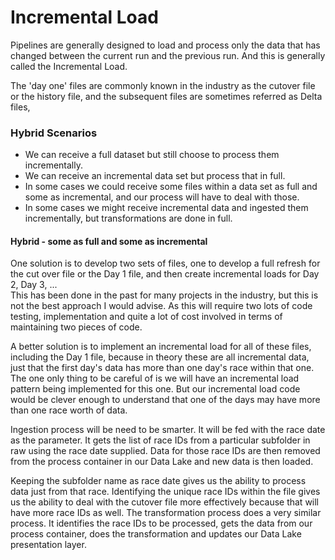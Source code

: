 # Incremental Load

Pipelines are generally designed to load and process only the data that has changed between the current run and the previous run. And this is generally called the Incremental Load.

The 'day one' files are commonly known in the industry as the cutover file or the history file, and the subsequent files are sometimes referred as Delta files,

### Hybrid Scenarios

- We can receive a full dataset but still choose to process them incrementally.
- We can receive an incremental data set but process that in full.
- In some cases we could receive some files within a data set as full and some as incremental, and our process will have to deal with those.
- In some cases we might receive incremental data and ingested them incrementally, but transformations are done in full.



#### Hybrid - some as full and some as incremental
One solution is to develop two sets of files, one to develop a full refresh for the cut over file or the Day 1 file, and then create incremental loads for Day 2, Day 3, ...  
This has been done in the past for many projects in the industry, but this is not the best approach I would advise. As this will require two lots of code testing, implementation and quite a lot of cost involved in terms of maintaining two pieces of code.  

A better solution is to implement an incremental load for all of these files, including the Day 1 file, because in theory these are all incremental data, just that the first day's data has more than one day's race within that one. The one only thing to be careful of is we will have an incremental load pattern being implemented for this one. But our incremental load code would be clever enough to understand that one of the days may have more
than one race worth of data.  

Ingestion process will be need to be smarter. It will be fed with the race date as the parameter. It gets the list of race IDs from a particular subfolder in raw using the race date supplied. Data for those race IDs are then removed from the process container in our Data Lake and new data is then loaded.  

Keeping the subfolder name as race date gives us the ability to process data just from that race. Identifying the unique race IDs within the file gives us the ability to deal with the cutover file more effectively because that will have more race IDs as well. The transformation process does a very similar process. It identifies the race IDs to be processed, gets the data from our process container, does the transformation and updates our Data Lake presentation layer.

